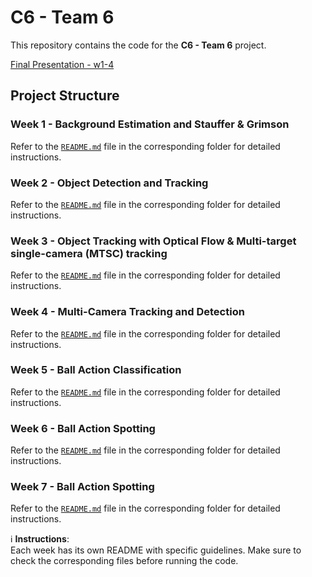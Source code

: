 # C6 - Team 6

This repository contains the code for the **C6 - Team 6** project.

[Final Presentation - w1-4](https://docs.google.com/presentation/d/1RUKkzOrQmABhCukWLFkK-zCQgO6OX5abMakMOx30c3U/edit?usp=sharing)
## Project Structure

### Week 1 - Background Estimation and Stauffer & Grimson  
Refer to the [`README.md`](w1/README.md) file in the corresponding folder for detailed instructions.

### Week 2 - Object Detection and Tracking  
Refer to the [`README.md`](w2/README.md) file in the corresponding folder for detailed instructions.

### Week 3 - Object Tracking with Optical Flow & Multi-target single-camera (MTSC) tracking
Refer to the [`README.md`](w3/README.md) file in the corresponding folder for detailed instructions.

### Week 4 - Multi-Camera Tracking and Detection
Refer to the [`README.md`](w4/README.md) file in the corresponding folder for detailed instructions.

### Week 5 - Ball Action Classification
Refer to the [`README.md`](w5/README.md) file in the corresponding folder for detailed instructions.

### Week 6 - Ball Action Spotting
Refer to the [`README.md`](w6/README.md) file in the corresponding folder for detailed instructions.

### Week 7 - Ball Action Spotting
Refer to the [`README.md`](w7/README.md) file in the corresponding folder for detailed instructions.

ℹ️ **Instructions**:  
Each week has its own README with specific guidelines. Make sure to check the corresponding files before running the code.

